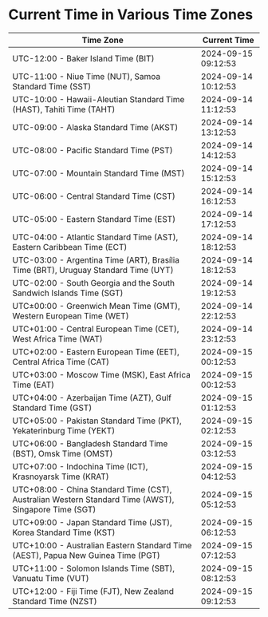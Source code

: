 # Current Time in Various Time Zones

| Time Zone | Current Time |
|-----------|--------------|
| UTC-12:00 - Baker Island Time (BIT) | 2024-09-15 09:12:53 |
| UTC-11:00 - Niue Time (NUT), Samoa Standard Time (SST) | 2024-09-14 10:12:53 |
| UTC-10:00 - Hawaii-Aleutian Standard Time (HAST), Tahiti Time (TAHT) | 2024-09-14 11:12:53 |
| UTC-09:00 - Alaska Standard Time (AKST) | 2024-09-14 13:12:53 |
| UTC-08:00 - Pacific Standard Time (PST) | 2024-09-14 14:12:53 |
| UTC-07:00 - Mountain Standard Time (MST) | 2024-09-14 15:12:53 |
| UTC-06:00 - Central Standard Time (CST) | 2024-09-14 16:12:53 |
| UTC-05:00 - Eastern Standard Time (EST) | 2024-09-14 17:12:53 |
| UTC-04:00 - Atlantic Standard Time (AST), Eastern Caribbean Time (ECT) | 2024-09-14 18:12:53 |
| UTC-03:00 - Argentina Time (ART), Brasília Time (BRT), Uruguay Standard Time (UYT) | 2024-09-14 18:12:53 |
| UTC-02:00 - South Georgia and the South Sandwich Islands Time (SGT) | 2024-09-14 19:12:53 |
| UTC±00:00 - Greenwich Mean Time (GMT), Western European Time (WET) | 2024-09-14 22:12:53 |
| UTC+01:00 - Central European Time (CET), West Africa Time (WAT) | 2024-09-14 23:12:53 |
| UTC+02:00 - Eastern European Time (EET), Central Africa Time (CAT) | 2024-09-15 00:12:53 |
| UTC+03:00 - Moscow Time (MSK), East Africa Time (EAT) | 2024-09-15 00:12:53 |
| UTC+04:00 - Azerbaijan Time (AZT), Gulf Standard Time (GST) | 2024-09-15 01:12:53 |
| UTC+05:00 - Pakistan Standard Time (PKT), Yekaterinburg Time (YEKT) | 2024-09-15 02:12:53 |
| UTC+06:00 - Bangladesh Standard Time (BST), Omsk Time (OMST) | 2024-09-15 03:12:53 |
| UTC+07:00 - Indochina Time (ICT), Krasnoyarsk Time (KRAT) | 2024-09-15 04:12:53 |
| UTC+08:00 - China Standard Time (CST), Australian Western Standard Time (AWST), Singapore Time (SGT) | 2024-09-15 05:12:53 |
| UTC+09:00 - Japan Standard Time (JST), Korea Standard Time (KST) | 2024-09-15 06:12:53 |
| UTC+10:00 - Australian Eastern Standard Time (AEST), Papua New Guinea Time (PGT) | 2024-09-15 07:12:53 |
| UTC+11:00 - Solomon Islands Time (SBT), Vanuatu Time (VUT) | 2024-09-15 08:12:53 |
| UTC+12:00 - Fiji Time (FJT), New Zealand Standard Time (NZST) | 2024-09-15 09:12:53 |
